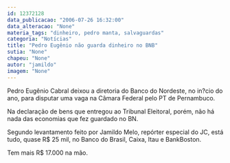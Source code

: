 ```yaml
---
id: 12372128
data_publicacao: "2006-07-26 16:32:00"
data_alteracao: "None"
materia_tags: "dinheiro, pedro manta, salvaguardas"
categoria: "Notícias"
title: "Pedro Eugênio não guarda dinheiro no BNB"
sutia: "None"
chapeu: "None"
autor: "jamildo"
imagem: "None"
---
```

<p>Pedro Eug&ecirc;nio Cabral deixou a diretoria do Banco do Nordeste, no in?cio do ano, para disputar uma vaga na C&acirc;mara Federal pelo PT de Pernambuco.</p>
<p>Na declara&ccedil;&atilde;o de bens que entregou ao Tribunal Eleitoral, por&eacute;m, n&atilde;o h&aacute; nada das economias que fez guardado no BN.</p>
<p>Segundo levantamento feito por Jamildo Melo, rep&oacute;rter especial do JC, est&aacute; tudo, quase R$ 25 mil, no Banco do Brasil, Caixa, Itau e BankBoston.</p>
<p>Tem mais R$ 17.000 na m&atilde;o.</p>
